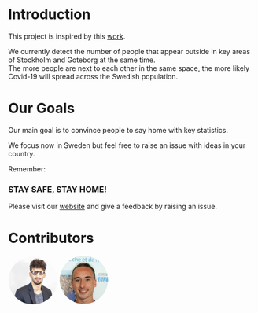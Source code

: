 # Introduction

This project is inspired by this [work](https://github.com/ecohydro/covid-19-waves).  

We currently detect the number of people that appear outside in key areas of Stockholm and Goteborg at the same time.   
The more people are next to each other in the same space, the more likely Covid-19 will spread across the Swedish population. 

# Our Goals 
Our main goal is to convince people to say home with key statistics. 

We focus now in Sweden but feel free to raise an issue with ideas in your country.   

Remember: 
### STAY SAFE, STAY HOME!

Please visit our [website](https://corona-confinement.herokuapp.com/) and give a feedback by raising an issue. 

# Contributors

<img src='./ressources/pictures/photo_mastafa.jpeg' href= 'https://github.com/MastafaF' width=100 height=100 style="border-radius:50%"> <img src='./ressources/pictures/photo_quentin.jpeg' href = 'https://github.com/quentindubourgdeluzencon)' width=100 height=100 style="border-radius:50%">
